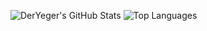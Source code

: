![DerYeger's GitHub Stats](https://github-readme-stats.vercel.app/api?username=DerYeger&count_private=true&show_icons=true&hide_border=true&include_all_commits=true&disable_animations=true&title_color=58A6FF&icon_color=58A6FF&text_color=8B949E&bg_color=0D1117&show_icons=true&cache_seconds=1800)
![Top Languages](https://github-readme-stats.vercel.app/api/top-langs/?username=DerYeger&layout=compact&hide_border=true&title_color=58A6FF&icon_color=58A6FF&text_color=8B949E&bg_color=0D1117&show_icons=true&langs_count=10&cache_seconds=1800)
